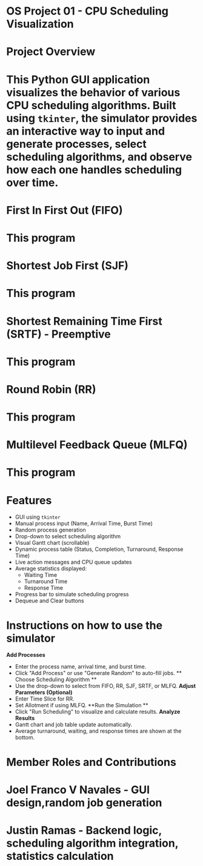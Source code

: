 # OS Project 01 - CPU Scheduling Visualization

# Project Overview
# This Python GUI application visualizes the behavior of various CPU scheduling algorithms. Built using `tkinter`, the simulator provides an interactive way to input and generate processes, select scheduling algorithms, and observe how each one handles scheduling over time.

# First In First Out (FIFO)
# This program 
# 
# Shortest Job First (SJF)
# This program 
# 
# Shortest Remaining Time First (SRTF) - Preemptive
# This program 
# 
# Round Robin (RR)
# This program 
# 
# Multilevel Feedback Queue (MLFQ)
# This program 
# Features
- GUI using `tkinter`
- Manual process input (Name, Arrival Time, Burst Time)
- Random process generation
- Drop-down to select scheduling algorithm
- Visual Gantt chart (scrollable)
- Dynamic process table (Status, Completion, Turnaround, Response Time)
- Live action messages and CPU queue updates
- Average statistics displayed:
  - Waiting Time
  - Turnaround Time
  - Response Time
- Progress bar to simulate scheduling progress
- Dequeue and Clear buttons
  
# Instructions on how to use the simulator
**Add Processes**
   - Enter the process name, arrival time, and burst time.
   - Click "Add Process" or use "Generate Random" to auto-fill jobs.
 ** Choose Scheduling Algorithm **
   - Use the drop-down to select from FIFO, RR, SJF, SRTF, or MLFQ.
**Adjust Parameters (Optional)**  
   - Enter Time Slice for RR.
   - Set Allotment if using MLFQ.
**Run the Simulation **
   - Click "Run Scheduling" to visualize and calculate results.
**Analyze Results**
   - Gantt chart and job table update automatically.
   - Average turnaround, waiting, and response times are shown at the bottom.
# Member Roles and Contributions
# Joel Franco V Navales - GUI design,random job generation
# Justin Ramas - Backend logic, scheduling algorithm integration, statistics calculation

